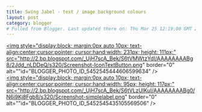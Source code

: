 ```yaml
---
title: Swing Jabel - text / image background colours
layout: post
category: blogger
# Pulled from Blogger. Last updated there on: Thu Mar 25 12:19:00 GMT 2010
---
```

<a onblur="try {parent.deselectBloggerImageGracefully();} catch(e) {}" href="http://2.bp.blogspot.com/_UjH7scA_Bek/S6tVMWtzYdI/AAAAAAAABg8/2Jdd_nLDDeQ/s1600/Screenshot-IconTextButton.png"><img style="display:block; margin:0px auto 10px; text-align:center;cursor:pointer; cursor:hand;width: 231px; height: 111px;" src="http://2.bp.blogspot.com/_UjH7scA_Bek/S6tVMWtzYdI/AAAAAAAABg8/2Jdd_nLDDeQ/s320/Screenshot-IconTextButton.png" border="0" alt=""id="BLOGGER_PHOTO_ID_5452545444606599634" /></a><br /><a onblur="try {parent.deselectBloggerImageGracefully();} catch(e) {}" href="http://2.bp.blogspot.com/_UjH7scA_Bek/S6tVLzUlKuI/AAAAAAAABg0/N6i9Kj8Fgb8/s1600/Screenshot-simplelabel.png"><img style="display:block; margin:0px auto 10px; text-align:center;cursor:pointer; cursor:hand;width: 95px; height: 117px;" src="http://2.bp.blogspot.com/_UjH7scA_Bek/S6tVLzUlKuI/AAAAAAAABg0/N6i9Kj8Fgb8/s320/Screenshot-simplelabel.png" border="0" alt=""id="BLOGGER_PHOTO_ID_5452545435105569506" /></a>
